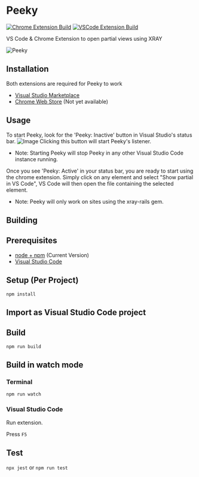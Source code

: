 # Peeky
[![Chrome Extension Build](https://github.com/ErikDombi/Peeky/actions/workflows/chrome-extension-build.yml/badge.svg)](https://github.com/ErikDombi/Peeky/actions/workflows/chrome-extension-build.yml) [![VSCode Extension Build](https://github.com/ErikDombi/Peeky/actions/workflows/vscode-extension-build.yml/badge.svg)](https://github.com/ErikDombi/Peeky/actions/workflows/vscode-extension-build.yml)

VS Code &amp; Chrome Extension to open partial views using XRAY

![Peeky](https://user-images.githubusercontent.com/23159219/153272059-892c4c47-6566-49f4-8214-67f99d7ccf15.png)

## Installation

Both extensions are required for Peeky to work
* [Visual Studio Marketplace](https://marketplace.visualstudio.com/items?itemName=ErikDombi.peeky-xray)
* [Chrome Web Store](#) (Not yet available)

## Usage

To start Peeky, look for the 'Peeky: Inactive' button in Visual Studio's status bar.
![Image]()
Clicking this button will start Peeky's listener.
* Note: Starting Peeky will stop Peeky in any other Visual Studio Code instance running.

Once you see 'Peeky: Active' in your status bar, you are ready to start using the chrome extension.
Simply click on any element and select "Show partial in VS Code", VS Code will then open the file containing the selected element.
* Note: Peeky will only work on sites using the xray-rails gem.

## Building

## Prerequisites

* [node + npm](https://nodejs.org/) (Current Version)
* [Visual Studio Code](https://code.visualstudio.com/)

## Setup (Per Project)

```
npm install
```

## Import as Visual Studio Code project

## Build

```
npm run build
```

## Build in watch mode

### Terminal

```
npm run watch
```

### Visual Studio Code

Run extension.

Press `F5`

## Test
`npx jest` or `npm run test`
